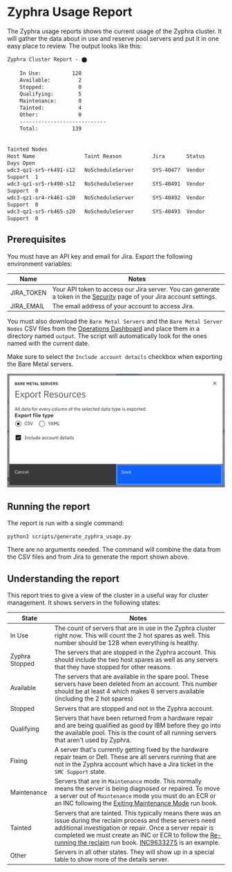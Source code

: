 # Zyphra Usage Report

The Zyphra usage reports shows the current usage of the Zyphra cluster.  It will gather the data about in use and reserve pool servers and put it in one easy place to review.  The output looks like this:

```
Zyphra Cluster Report - ⬤

    In Use:          128
    Available:         2
    Stopped:           0
    Qualifying:        5
    Maintenance:       0
    Tainted:           4
    Other:             0
    ----------------------------
    Total:           139


Tainted Nodes
Host Name                Taint Reason          Jira       Status          Days Open
wdc3-qz1-sr5-rk491-s12   NoScheduleServer      SYS-40477  Vendor Support  1
wdc3-qz1-sr5-rk490-s12   NoScheduleServer      SYS-40491  Vendor Support  0
wdc3-qz1-sr4-rk461-s20   NoScheduleServer      SYS-40492  Vendor Support  0
wdc3-qz1-sr5-rk465-s20   NoScheduleServer      SYS-40493  Vendor Support  0
```

## Prerequisites

You must have an API key and email for Jira.  Export the following environment variables:

| Name | Notes |
|---|---|
| JIRA_TOKEN | Your API token to access our Jira server.  You can generate a token in the [Security](https://id.atlassian.com/manage-profile/security) page of your Jira account settings. |
| JIRA_EMAIL | The email address of your account to access Jira. |

You must also download the `Bare Metal Servers` and the `Bare Metal Server Nodes` CSV files from the [Operations Dashboard](https://opsdashboard.w3.cloud.ibm.com/ops/baremetalservers) and place them in a directory named `output`.  The script will automatically look for the ones named with the current date.

Make sure to select the `Include account details` checkbox when exporting the Bare Metal servers.

![Export bare metal servers dialog](images/export_bare_metal.png)

## Running the report

The report is run with a single command:

```
python3 scripts/generate_zyphra_usage.py
```

There are no arguments needed.  The command will combine the data from the CSV files and from Jira to generate the report shown above.

## Understanding the report

This report tries to give a view of the cluster in a useful way for cluster management.  It shows servers in the following states:

| State | Notes |
|---|---|
| In Use | The count of servers that are in use in the Zyphra cluster right now.  This will count the 2 hot spares as well.  This number should be 128 when everything is healthy. | 
| Zyphra Stopped | The servers that are stopped in the Zyphra account.  This should include the two host spares as well as any servers that they have stopped for other reasons. |
| Available | The servers that are available in the spare pool.  These servers have been deleted from an account.  This number should be at least 4 which makes 6 servers available (including the 2 hot spares) | 
| Stopped | Servers that are stopped and not in the Zyphra account. | 
| Qualifying | Servers that have been returned from a hardware repair and are being qualified as good by IBM before they go into the available pool.  This is the count of all running servers that aren't used by Zyphra.  | 
| Fixing | A server that's currently getting fixed by the hardware repair team or Dell.  These are all servers running that are not in the Zyphra account which have a Jira ticket in the `SMC Support` state. |
| Maintenance | Servers that are in `Maintenance` mode.  This normally means the server is being diagnosed or repaired.  To move a server out of `Maintenance` mode you must do an ECR or an INC following the [Exiting Maintenance Mode](https://pages.github.ibm.com/cloudlab/internal-docs/bare_metal_server_maintenance_mode.html#exiting-maintenance-mode) run book. | 
| Tainted | Servers that are tainted.  This typically means there was an issue during the reclaim process and these servers need additional investigation or repair.  Once a server repair is completed we must create an INC or ECR to follow the [Re-running the reclaim](https://pages.github.ibm.com/cloudlab/internal-docs/bare_metal_server_reclaim_failed.html#re-running-the-reclaim) run book.  [INC9633275](https://watson.service-now.com/now/nav/ui/classic/params/target/incident.do%3Fsysparm_query%3Dnumber%3DINC9633275) is an example. | 
| Other | Servers in all other states.  They will show up in a special table to show more of the details server. | 
